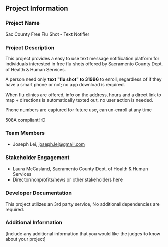 ## Project Information

### Project Name
Sac County Free Flu Shot - Text Notifier

### Project Description

This project provides a easy to use text message notification platform for individuals interested in free flu shots offered by Sacramento County Dept. of Health & Human Services.

A person need only **text "flu shot" to 31996** to enroll, regardless of if they have a smart phone or not; no app download is required.

When flu clinics are offered, info on the address, hours and a direct link to map + directions is automatically texted out, no user action is needed.

Phone numbers are captured for future use, can un-enroll at any time

508A compliant! :D

### Team Members

- Joseph Lei, joseph.lei@gmail.com

### Stakeholder Engagement

- Laura McCasland, Sacramento County Dept. of Health & Human Services
- Director/nonprofits/news or other stakeholders here

### Developer Documentation
This project utilizes an 3rd party service, No additional dependencies are required.

### Additional Information
[Include any additional information that you would like the judges to know about your project]